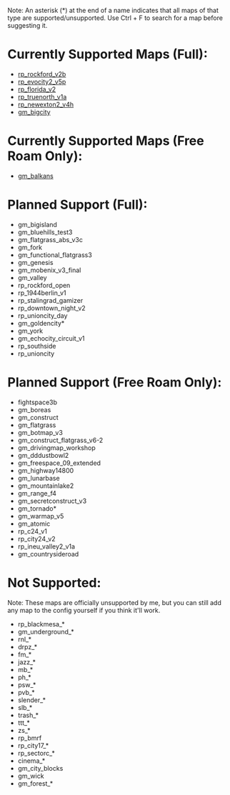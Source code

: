 Note: An asterisk (*) at the end of a name indicates that all maps of that type are supported/unsupported. Use Ctrl + F to search for a map before suggesting it.

# Currently Supported Maps (Full):
- [rp_rockford_v2b](https://steamcommunity.com/sharedfiles/filedetails/?id=622810630)
- [rp_evocity2_v5p](https://steamcommunity.com/sharedfiles/filedetails/?id=538207599)
- [rp_florida_v2](https://steamcommunity.com/workshop/filedetails/?id=1526892946)
- [rp_truenorth_v1a](https://steamcommunity.com/sharedfiles/filedetails/?id=1601428630)
- [rp_newexton2_v4h](https://steamcommunity.com/sharedfiles/filedetails/?id=1318768443)
- [gm_bigcity](https://steamcommunity.com/sharedfiles/filedetails/?id=105982362)

# Currently Supported Maps (Free Roam Only):
- [gm_balkans](https://steamcommunity.com/sharedfiles/filedetails/?id=1307357127)

# Planned Support (Full):
- gm_bigisland
- gm_bluehills_test3
- gm_flatgrass_abs_v3c
- gm_fork
- gm_functional_flatgrass3
- gm_genesis
- gm_mobenix_v3_final
- gm_valley
- rp_rockford_open
- rp_1944berlin_v1
- rp_stalingrad_gamizer
- rp_downtown_night_v2
- rp_unioncity_day
- gm_goldencity*
- gm_york
- gm_echocity_circuit_v1
- rp_southside
- rp_unioncity

# Planned Support (Free Roam Only):
- fightspace3b
- gm_boreas
- gm_construct
- gm_flatgrass
- gm_botmap_v3
- gm_construct_flatgrass_v6-2
- gm_drivingmap_workshop
- gm_dddustbowl2
- gm_freespace_09_extended
- gm_highway14800
- gm_lunarbase
- gm_mountainlake2
- gm_range_f4
- gm_secretconstruct_v3
- gm_tornado*
- gm_warmap_v5
- gm_atomic
- rp_c24_v1
- rp_city24_v2
- rp_ineu_valley2_v1a
- gm_countrysideroad

# Not Supported:
Note: These maps are officially unsupported by me, but you can still add any map to the config yourself if you think it'll work.
- rp_blackmesa_*
- gm_underground_*
- rnl_*
- drpz_*
- fm_*
- jazz_*
- mb_*
- ph_*
- psw_*
- pvb_*
- slender_*
- slb_*
- trash_*
- ttt_*
- zs_*
- rp_bmrf
- rp_city17_*
- rp_sectorc_*
- cinema_*
- gm_city_blocks
- gm_wick
- gm_forest_*
